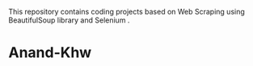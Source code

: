 This repository contains coding projects based on Web Scraping using BeautifulSoup library and Selenium . 
<br>
<h1>Anand-Khw</h1>
